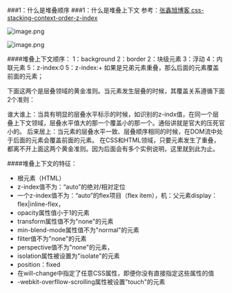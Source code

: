 ###1：什么是堆叠顺序
###1：什么是堆叠上下文
参考：[张鑫旭博客 css-stacking-context-order-z-index](https://www.zhangxinxu.com/wordpress/2016/01/understand-css-stacking-context-order-z-index/)

![image.png](https://upload-images.jianshu.io/upload_images/3827288-84b18700a96c28f4.png?imageMogr2/auto-orient/strip%7CimageView2/2/w/1240)


![image.png](https://upload-images.jianshu.io/upload_images/3827288-bcb8bee16c81a4da.png?imageMogr2/auto-orient/strip%7CimageView2/2/w/1240)

####堆叠上下文顺序：
1：background
2：border
2：块级元素
3：浮动
4：内联元素
5：z-index:0
5：z-index:+
如果是兄弟元素重叠，那么后面的元素覆盖前面的元素；

下面这两个是层叠领域的黄金准则。当元素发生层叠的时候，其覆盖关系遵循下面2个准则：

谁大谁上：当具有明显的层叠水平标示的时候，如识别的z-indx值，在同一个层叠上下文领域，层叠水平值大的那一个覆盖小的那一个。通俗讲就是官大的压死官小的。
后来居上：当元素的层叠水平一致、层叠顺序相同的时候，在DOM流中处于后面的元素会覆盖前面的元素。
在CSS和HTML领域，只要元素发生了重叠，都离不开上面这两个黄金准则。因为后面会有多个实例说明，这里就到此为止。

####堆叠上下文的特征：
- 根元素（HTML）
- z-index值不为：“auto”的绝对/相对定位
- 一个z-index值不为：“auto”的flex项目（flex item），机：父元素display：flex|inline-flex，
- opacity属性值小于1的元素
- transform属性值不为"none"的元素
- min-blend-mode属性值不为"normal"的元素
- filter值不为"none"的元素
- perspective值不为"none"的元素，
- isolation属性被设置为"isolate"的元素
- position：fixed
- 在will-change中指定了任意CSS属性，即便你没有直接指定这些属性的值
- -webkit-overfllow-scrolling属性被设置"touch"的元素



